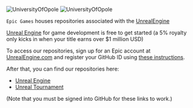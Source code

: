 ![UniversityOfOpole](https://media.graphassets.com/qiFQiyH6TiuMdOIA5yZJ)
![UniversityOfOpole](https://www.uni.opole.pl/images/logouo_header_.png)


`Epic Games` houses repositories associated with the [UnrealEngine](https://www.unrealengine.com/)

[Unreal Engine](https://www.unrealengine.com/en-US/solutions/games) for game development is free to get started (a 5% royalty only kicks in when your title earns over $1 million USD)

To access our repositories, sign up for an Epic account at [UnrealEngine.com](https://www.unrealengine.com) and register your GitHub ID using [these instructions](https://www.unrealengine.com/ue4-on-github). 

After that, you can find our repositories here:

*  [Unreal Engine](https://github.com/EpicGames/UnrealEngine)
*  [Unreal Tournament](https://github.com/EpicGames/UnrealTournament)
  
(Note that you must be signed into GitHub for these links to work.)
